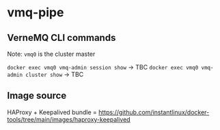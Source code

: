 # vmq-pipe

## VerneMQ CLI commands

Note: `vmq0` is the cluster master

`docker exec vmq0 vmq-admin session show` -> TBC
`docker exec vmq0 vmq-admin cluster show` -> TBC

## Image source
HAProxy + Keepalived bundle = https://github.com/instantlinux/docker-tools/tree/main/images/haproxy-keepalived